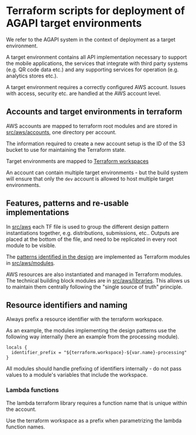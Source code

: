# Terraform scripts for deployment of AGAPI target environments

We refer to the AGAPI system in the context of deployment as a target environment.

A target environment contains all API implementation necessary to support the mobile applications, the services that integrate with third party systems (e.g. QR code data etc.) and any supporting services for operation (e.g. analytics stores etc.).

A target environment requires a correctly configured AWS account. Issues with access, security etc. are handled at the AWS account level.

## Accounts and target environments in terraform

AWS accounts are mapped to terraform root modules and are stored in [src/aws/accounts](./aws/accounts), one directory per account.

The information required to create a new account setup is the ID of the S3 bucket to use for maintaining the Terraform state.

Target environments are mapped to [Terraform workspaces](https://www.terraform.io/docs/cloud/workspaces/index.html)

An account can contain multiple target environments - but the build system will ensure that only the ```dev``` account is allowed to host multiple target environments.

## Features, patterns and re-usable implementations

In [src/aws](./aws/) each TF file is used to group the different design pattern instantiations together, e.g. distributions, submissions, etc.. 
Outputs are placed at the bottom of the file, and need to be replicated in every root module to be visible.

The [patterns identified in the design](../../doc/architecture/api-patterns.md) are implemented as Terraform modules in [src/aws/modules](./modules/).

AWS resources are also instantiated and managed in Terraform modules. The technical building block modules are in [src/aws/libraries](./libraries/).
This allows us to maintain them centrally following the "single source of truth" principle.

## Resource identifiers and naming

Always prefix a resource identifier with the terraform workspace.

As an example, the modules implementing the design patterns use the following way internally (here an  example from the processing module).

```hcl
locals {
  identifier_prefix = "${terraform.workspace}-${var.name}-processing"
}
```

All modules should handle prefixing of identifiers internally - do not pass values to a module's variables that include the workspace.

### Lambda functions

The lambda terraform library requires a function name that is unique within the account.

Use the terraform workspace as a prefix when parametrizing the lambda function names.
